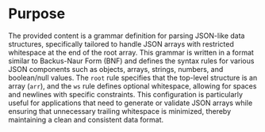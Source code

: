 # Purpose
The provided content is a grammar definition for parsing JSON-like data structures, specifically tailored to handle JSON arrays with restricted whitespace at the end of the root array. This grammar is written in a format similar to Backus-Naur Form (BNF) and defines the syntax rules for various JSON components such as objects, arrays, strings, numbers, and boolean/null values. The `root` rule specifies that the top-level structure is an array (`arr`), and the `ws` rule defines optional whitespace, allowing for spaces and newlines with specific constraints. This configuration is particularly useful for applications that need to generate or validate JSON arrays while ensuring that unnecessary trailing whitespace is minimized, thereby maintaining a clean and consistent data format.
